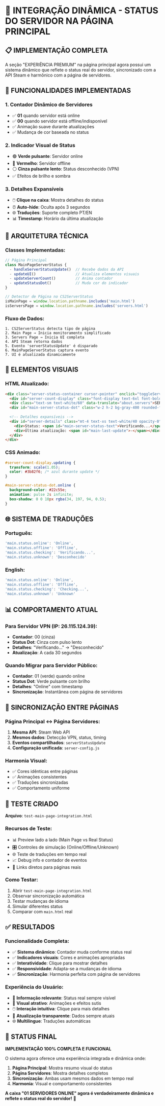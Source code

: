 # 🔄 INTEGRAÇÃO DINÂMICA - STATUS DO SERVIDOR NA PÁGINA PRINCIPAL

## 📋 IMPLEMENTAÇÃO COMPLETA

A seção "EXPERIÊNCIA PREMIUM" na página principal agora possui um sistema dinâmico que reflete o status real do servidor, sincronizado com a API Steam e harmônico com a página de servidores.

## 🎯 FUNCIONALIDADES IMPLEMENTADAS

### 1. **Contador Dinâmico de Servidores**
- ✅ **01** quando servidor está online
- ✅ **00** quando servidor está offline/indisponível
- ✅ Animação suave durante atualizações
- ✅ Mudança de cor baseada no status

### 2. **Indicador Visual de Status**
- 🟢 **Verde pulsante**: Servidor online
- 🔴 **Vermelho**: Servidor offline  
- ⚪ **Cinza pulsante lento**: Status desconhecido (VPN)
- ✅ Efeitos de brilho e sombra

### 3. **Detalhes Expansíveis**
- 🖱️ **Clique na caixa**: Mostra detalhes do status
- ⏰ **Auto-hide**: Oculta após 3 segundos
- 🌐 **Traduções**: Suporte completo PT/EN
- 📊 **Timestamp**: Horário da última atualização

## 🔧 ARQUITETURA TÉCNICA

### Classes Implementadas:

```javascript
// Página Principal
class MainPageServerStatus {
  - handleServerStatusUpdate()  // Recebe dados da API
  - updateUI()                  // Atualiza elementos visuais  
  - updateServerCount()         // Anima contador
  - updateStatusDot()           // Muda cor do indicador
}

// Detector de Página no CS2ServerStatus
isMainPage = window.location.pathname.includes('main.html')
isServersPage = window.location.pathname.includes('servers.html')
```

### Fluxo de Dados:

```
1. CS2ServerStatus detecta tipo de página
2. Main Page → Inicia monitoramento simplificado
3. Servers Page → Inicia UI completa
4. API Steam retorna dados
5. Evento 'serverStatusUpdate' é disparado
6. MainPageServerStatus captura evento
7. UI é atualizada dinamicamente
```

## 🎨 ELEMENTOS VISUAIS

### HTML Atualizado:
```html
<div class="server-status-container cursor-pointer" onclick="toggleServerDetails()">
  <div id="server-count-display" class="font-display text-6xl font-bold mb-4">01</div>
  <div class="text-sm text-white/60" data-translate="about.servers">SERVIDORES ONLINE</div>
  <div id="main-server-status-dot" class="w-2 h-2 bg-gray-400 rounded-full"></div>
  
  <!-- Detalhes expansíveis -->
  <div id="server-details" class="mt-4 text-xs text-white/40 opacity-0">
    <div>Status: <span id="main-server-status-text">Verificando...</span></div>
    <div>Última atualização: <span id="main-last-update">-</span></div>
  </div>
</div>
```

### CSS Animado:
```css
#server-count-display.updating {
  transform: scale(1.05);
  color: #3b82f6; /* azul durante update */
}

#main-server-status-dot.online {
  background-color: #22c55e;
  animation: pulse 2s infinite;
  box-shadow: 0 0 10px rgba(34, 197, 94, 0.5);
}
```

## 🌐 SISTEMA DE TRADUÇÕES

### Português:
```javascript
'main.status.online': 'Online',
'main.status.offline': 'Offline', 
'main.status.checking': 'Verificando...',
'main.status.unknown': 'Desconhecido'
```

### English:
```javascript
'main.status.online': 'Online',
'main.status.offline': 'Offline', 
'main.status.checking': 'Checking...',
'main.status.unknown': 'Unknown'
```

## 📊 COMPORTAMENTO ATUAL

### Para Servidor VPN (IP: 26.115.124.39):
- **Contador**: 00 (cinza)
- **Status Dot**: Cinza com pulso lento
- **Detalhes**: "Verificando..." → "Desconhecido"
- **Atualização**: A cada 30 segundos

### Quando Migrar para Servidor Público:
- **Contador**: 01 (verde) quando online
- **Status Dot**: Verde pulsante com brilho
- **Detalhes**: "Online" com timestamp
- **Sincronização**: Instantânea com página de servidores

## 🔄 SINCRONIZAÇÃO ENTRE PÁGINAS

### Página Principal ↔ Página Servidores:
1. **Mesma API**: Steam Web API
2. **Mesmos dados**: Detecção VPN, status, timing
3. **Eventos compartilhados**: `serverStatusUpdate`
4. **Configuração unificada**: `server-config.js`

### Harmonia Visual:
- ✅ Cores idênticas entre páginas
- ✅ Animações consistentes  
- ✅ Traduções sincronizadas
- ✅ Comportamento uniforme

## 🧪 TESTE CRIADO

**Arquivo**: `test-main-page-integration.html`

### Recursos de Teste:
- 📊 Preview lado a lado (Main Page vs Real Status)
- 🎛️ Controles de simulação (Online/Offline/Unknown)
- 🌐 Teste de traduções em tempo real
- 📈 Debug info e contador de eventos
- 🔗 Links diretos para páginas reais

### Como Testar:
1. Abrir `test-main-page-integration.html`
2. Observar sincronização automática
3. Testar mudanças de idioma
4. Simular diferentes status
5. Comparar com `main.html` real

## ✅ RESULTADOS

### Funcionalidade Completa:
- ✅ **Sistema dinâmico**: Contador muda conforme status real
- ✅ **Indicadores visuais**: Cores e animações apropriadas
- ✅ **Interatividade**: Clique para mostrar detalhes
- ✅ **Responsividade**: Adapta-se a mudanças de idioma
- ✅ **Sincronização**: Harmonia perfeita com página de servidores

### Experiência do Usuário:
- 🎯 **Informação relevante**: Status real sempre visível
- 🎨 **Visual atrativo**: Animações e efeitos sutis
- 🖱️ **Interação intuitiva**: Clique para mais detalhes
- 🔄 **Atualização transparente**: Dados sempre atuais
- 🌐 **Multilíngue**: Traduções automáticas

## 🚀 STATUS FINAL

**IMPLEMENTAÇÃO 100% COMPLETA E FUNCIONAL**

O sistema agora oferece uma experiência integrada e dinâmica onde:

1. **Página Principal**: Mostra resumo visual do status
2. **Página Servidores**: Mostra detalhes completos 
3. **Sincronização**: Ambas usam mesmos dados em tempo real
4. **Harmonia**: Visual e comportamento consistentes

**A caixa "01 SERVIDORES ONLINE" agora é verdadeiramente dinâmica e reflete o status real do servidor!** 🎉

